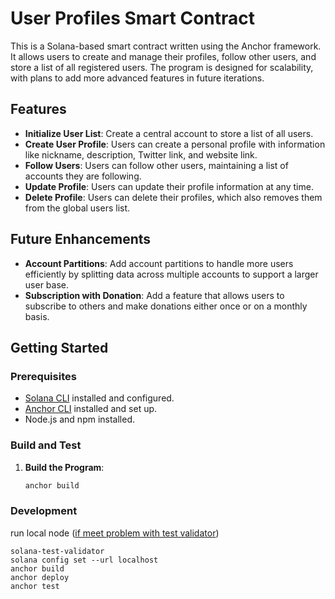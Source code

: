 # User Profiles Smart Contract

This is a Solana-based smart contract written using the Anchor framework. It allows users to create and manage their profiles, follow other users, and store a list of all registered users. The program is designed for scalability, with plans to add more advanced features in future iterations.

## Features

- **Initialize User List**: Create a central account to store a list of all users.
- **Create User Profile**: Users can create a personal profile with information like nickname, description, Twitter link, and website link.
- **Follow Users**: Users can follow other users, maintaining a list of accounts they are following.
- **Update Profile**: Users can update their profile information at any time.
- **Delete Profile**: Users can delete their profiles, which also removes them from the global users list.

## Future Enhancements

- **Account Partitions**: Add account partitions to handle more users efficiently by splitting data across multiple accounts to support a larger user base.
- **Subscription with Donation**: Add a feature that allows users to subscribe to others and make donations either once or on a monthly basis.

## Getting Started

### Prerequisites
- [Solana CLI](https://docs.solana.com/cli/install-solana-cli-tools) installed and configured.
- [Anchor CLI](https://www.anchor-lang.com/docs/installation) installed and set up.
- Node.js and npm installed.

### Build and Test

1. **Build the Program**:
   ```sh
   anchor build


### Development
run local node ([if meet problem with test validator](https://github.com/solana-labs/solana/issues/28899#issuecomment-1694152935))
```
solana-test-validator
solana config set --url localhost
anchor build 
anchor deploy
anchor test
```